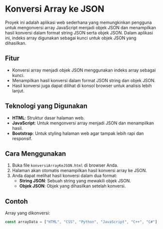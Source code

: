 # Konversi Array ke JSON

Proyek ini adalah aplikasi web sederhana yang memungkinkan pengguna untuk mengonversi array JavaScript menjadi objek JSON dan menampilkan hasil konversi dalam format string JSON serta objek JSON. Dalam aplikasi ini, indeks array digunakan sebagai kunci untuk objek JSON yang dihasilkan.

## Fitur

- Konversi array menjadi objek JSON menggunakan indeks array sebagai kunci.
- Menampilkan hasil konversi dalam format JSON string dan objek JSON.
- Hasil konversi juga dapat dilihat di konsol browser untuk analisis lebih lanjut.

## Teknologi yang Digunakan

- **HTML**: Struktur dasar halaman web.
- **JavaScript**: Untuk mengonversi array menjadi JSON dan menampilkan hasil.
- **Bootstrap**: Untuk styling halaman web agar tampak lebih rapi dan responsif.

## Cara Menggunakan

1. Buka file `konversiArrayKeJSON.html` di browser Anda.
2. Halaman akan otomatis menampilkan hasil konversi array ke JSON.
3. Anda dapat melihat hasil konversi dalam dua format:
   - **String JSON**: Sebuah string yang mewakili objek JSON.
   - **Objek JSON**: Objek yang dihasilkan setelah konversi.

## Contoh

Array yang dikonversi: 

```javascript
const arrayData = ["HTML", "CSS", "Python", "JavaScript", "C++", "C#"];
